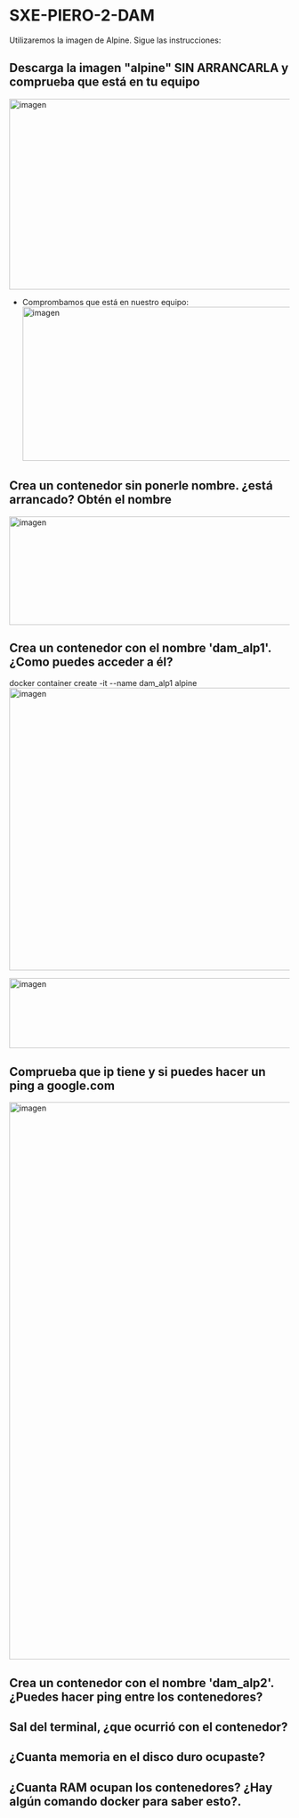 # SXE-PIERO-2-DAM
Utilizaremos la imagen de Alpine. Sigue las instrucciones:

## Descarga la imagen "alpine" SIN ARRANCARLA y comprueba que está en tu equipo
<img width="726" height="343" alt="imagen" src="https://github.com/user-attachments/assets/99d7a75d-6267-4467-9c9b-fc5067c022ef" />

- Comprombamos que está en nuestro equipo:
  <img width="726" height="277" alt="imagen" src="https://github.com/user-attachments/assets/598c4029-c4f8-4f80-9d04-b4582c6611b6" />

## Crea un contenedor sin ponerle nombre. ¿está arrancado? Obtén el nombre

<img width="1010" height="195" alt="imagen" src="https://github.com/user-attachments/assets/cb058fd1-21f6-42f1-9b7f-56918f788d01" />

## Crea un contenedor con el nombre 'dam_alp1'. ¿Como puedes acceder a él?

docker container create -it --name dam_alp1 alpine
<img width="973" height="508" alt="imagen" src="https://github.com/user-attachments/assets/719d372a-4905-4dbc-880b-f05d935ca333" />

<img width="1076" height="126" alt="imagen" src="https://github.com/user-attachments/assets/87652be9-c4e6-4008-8d72-0e4a3e3b0ae7" />

## Comprueba que ip tiene y si puedes hacer un ping a google.com

<img width="1775" height="1002" alt="imagen" src="https://github.com/user-attachments/assets/983df3e5-f883-47b2-bdd1-4939f9e5f6ce" />


## Crea un contenedor con el nombre 'dam_alp2'. ¿Puedes hacer ping entre los contenedores?


## Sal del terminal, ¿que ocurrió con el contenedor?
## ¿Cuanta memoria en el disco duro ocupaste?
## ¿Cuanta RAM ocupan los contenedores? ¿Hay algún comando docker para saber esto?.
